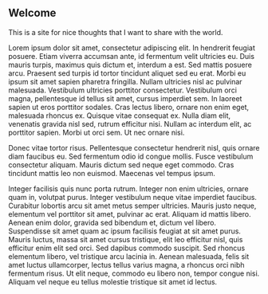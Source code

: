 ## Welcome

This is a site for nice thoughts that I want to share with the world.

Lorem ipsum dolor sit amet, consectetur adipiscing elit. In hendrerit feugiat posuere. Etiam viverra accumsan ante, id fermentum velit ultricies eu. Duis mauris turpis, maximus quis dictum et, interdum a est. Sed mattis posuere arcu. Praesent sed turpis id tortor tincidunt aliquet sed eu erat. Morbi eu ipsum sit amet sapien pharetra fringilla. Nullam ultricies nisl ac pulvinar malesuada. Vestibulum ultricies porttitor consectetur. Vestibulum orci magna, pellentesque id tellus sit amet, cursus imperdiet sem. In laoreet sapien ut eros porttitor sodales. Cras lectus libero, ornare non enim eget, malesuada rhoncus ex. Quisque vitae consequat ex. Nulla diam elit, venenatis gravida nisl sed, rutrum efficitur nisi. Nullam ac interdum elit, ac porttitor sapien. Morbi ut orci sem. Ut nec ornare nisi.

Donec vitae tortor risus. Pellentesque consectetur hendrerit nisl, quis ornare diam faucibus eu. Sed fermentum odio id congue mollis. Fusce vestibulum consectetur aliquam. Mauris dictum sed neque eget commodo. Cras tincidunt mattis leo non euismod. Maecenas vel tempus ipsum.

Integer facilisis quis nunc porta rutrum. Integer non enim ultricies, ornare quam in, volutpat purus. Integer vestibulum neque vitae imperdiet faucibus. Curabitur lobortis arcu sit amet metus semper ultricies. Mauris justo neque, elementum vel porttitor sit amet, pulvinar ac erat. Aliquam id mattis libero. Aenean enim dolor, gravida sed bibendum et, dictum vel libero. Suspendisse sit amet quam ac ipsum facilisis feugiat at sit amet purus. Mauris luctus, massa sit amet cursus tristique, elit leo efficitur nisl, quis efficitur enim elit sed orci. Sed dapibus commodo suscipit. Sed rhoncus elementum libero, vel tristique arcu lacinia in. Aenean malesuada, felis sit amet luctus ullamcorper, lectus tellus varius magna, a rhoncus orci nibh fermentum risus. Ut elit neque, commodo eu libero non, tempor congue nisi. Aliquam vel neque eu tellus molestie tristique sit amet id lectus.
